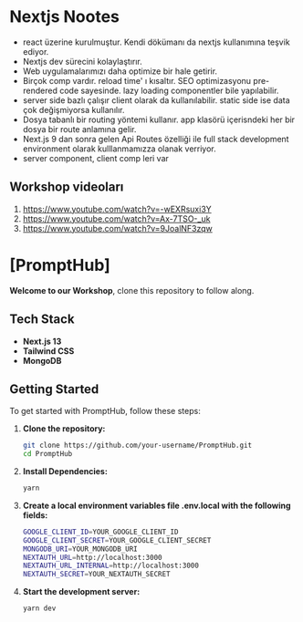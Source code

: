 # Nextjs Nootes
- react üzerine kurulmuştur. Kendi dökümanı da nextjs kullanımına teşvik ediyor. 
- Nextjs dev sürecini kolaylaştırır.
- Web uygulamalarımızı daha optimize bir hale getirir.
- Birçok comp vardır. reload time' ı kısaltır. SEO optimizasyonu pre-rendered code sayesinde. lazy loading componentler bile yapılabilir.
- server side bazlı çalışır client olarak da kullanılabilir. static side ise data çok değişmiyorsa kullanılır. 
- Dosya tabanlı bir routing yöntemi kullanır. app klasörü içerisndeki her bir dosya bir route anlamına gelir.
- Next.js 9 dan sonra gelen Api Routes özelliği ile full stack development environment olarak kulllanmamızza olanak verriyor.
- server component, client comp leri var


## Workshop videoları
1. https://www.youtube.com/watch?v=-wEXRsuxi3Y
2. https://www.youtube.com/watch?v=Ax-7TSO-_uk
3. https://www.youtube.com/watch?v=9JoalNF3zqw
# [PromptHub]

**Welcome to our Workshop**, clone this repository to follow along.


## Tech Stack

- **Next.js 13**
- **Tailwind CSS**
- **MongoDB**

## Getting Started

To get started with PromptHub, follow these steps:

1. **Clone the repository:**
   ```bash
   git clone https://github.com/your-username/PromptHub.git
   cd PromptHub
   ```
2. **Install Dependencies:**
   ```bash
   yarn
   ```
3. **Create a local environment variables file .env.local with the following fields:**
   ```bash
   GOOGLE_CLIENT_ID=YOUR_GOOGLE_CLIENT_ID
   GOOGLE_CLIENT_SECRET=YOUR_GOOGLE_CLIENT_SECRET
   MONGODB_URI=YOUR_MONGODB_URI
   NEXTAUTH_URL=http://localhost:3000
   NEXTAUTH_URL_INTERNAL=http://localhost:3000
   NEXTAUTH_SECRET=YOUR_NEXTAUTH_SECRET
   ```
4. **Start the development server:**
   ```bash
   yarn dev
   ```

